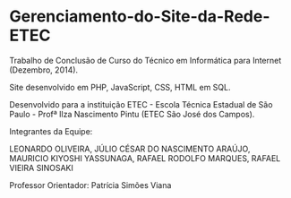 # Gerenciamento-do-Site-da-Rede-ETEC

Trabalho de Conclusão de Curso do Técnico em Informática para Internet (Dezembro, 2014).

Site desenvolvido em PHP, JavaScript, CSS, HTML em SQL.

Desenvolvido para a instituição ETEC - Escola Técnica Estadual de São Paulo - Profª Ilza Nascimento Pintu (ETEC São José dos Campos).

Integrantes da Equipe:

LEONARDO OLIVEIRA,
JÚLIO CÉSAR DO NASCIMENTO ARAÚJO,
MAURICIO KIYOSHI YASSUNAGA,
RAFAEL RODOLFO MARQUES,
RAFAEL VIEIRA SINOSAKI

Professor Orientador:
Patrícia Simões Viana
